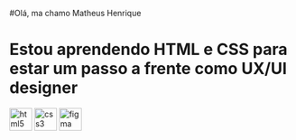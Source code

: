 #Olá, ma chamo Matheus Henrique

<h1> Estou aprendendo HTML e CSS para estar um passo a frente como UX/UI designer </h1> 

<div style="display: inline_block">
<img src="https://cdn-icons-png.flaticon.com/512/5968/5968267.png" alt="html5" width="40" height="40"/>
<img src="https://cdn-icons-png.flaticon.com/512/5968/5968242.png" alt="css3" width="40" height="40"/>
<img src="https://cdn-icons-png.flaticon.com/512/5968/5968705.png" alt="figma" width="40" height="40"/>
<div>


